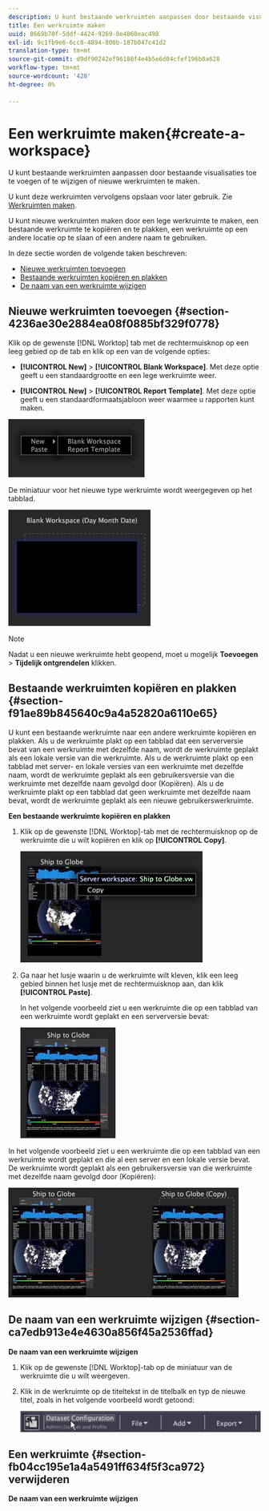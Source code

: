 ```yaml
---
description: U kunt bestaande werkruimten aanpassen door bestaande visualisaties toe te voegen of te wijzigen of nieuwe werkruimten te maken.
title: Een werkruimte maken
uuid: 8669b70f-5ddf-4424-9269-0e4860eac498
exl-id: 9c1fb9e6-6cc8-4894-800b-187b047c41d2
translation-type: tm+mt
source-git-commit: d9df90242ef96188f4e4b5e6d04cfef196b0a628
workflow-type: tm+mt
source-wordcount: '428'
ht-degree: 0%

---
```


# Een werkruimte maken{#create-a-workspace}

U kunt bestaande werkruimten aanpassen door bestaande visualisaties toe te voegen of te wijzigen of nieuwe werkruimten te maken.

U kunt deze werkruimten vervolgens opslaan voor later gebruik. Zie [Werkruimten maken](../../../home/c-get-started/c-work-worksp/c-create-worksp.md#concept-d8bc99d7739e4eaeab2a02b022394a31).

U kunt nieuwe werkruimten maken door een lege werkruimte te maken, een bestaande werkruimte te kopiëren en te plakken, een werkruimte op een andere locatie op te slaan of een andere naam te gebruiken.

In deze sectie worden de volgende taken beschreven:

* [Nieuwe werkruimten toevoegen](../../../home/c-get-started/c-work-worksp/c-create-worksp.md#section-4236ae30e2884ea08f0885bf329f0778)
* [Bestaande werkruimten kopiëren en plakken](../../../home/c-get-started/c-work-worksp/c-create-worksp.md#section-f91ae89b845640c9a4a52820a6110e65)
* [De naam van een werkruimte wijzigen](../../../home/c-get-started/c-work-worksp/c-create-worksp.md#section-ca7edb913e4e4630a856f45a2536ffad)

## Nieuwe werkruimten toevoegen {#section-4236ae30e2884ea08f0885bf329f0778}

Klik op de gewenste [!DNL Worktop] tab met de rechtermuisknop op een leeg gebied op de tab en klik op een van de volgende opties:

* **[!UICONTROL New]** > **[!UICONTROL Blank Workspace]**. Met deze optie geeft u een standaardgrootte en een lege werkruimte weer.

* **[!UICONTROL New]** >  **[!UICONTROL Report Template]**. Met deze optie geeft u een standaardformaatsjabloon weer waarmee u rapporten kunt maken.

![](assets/mnu_workspaceManager.png)

De miniatuur voor het nieuwe type werkruimte wordt weergegeven op het tabblad.

![](assets/mnu_workspaceManager_Newwksp.png)

>[!NOTE]
>
>Nadat u een nieuwe werkruimte hebt geopend, moet u mogelijk **Toevoegen** > **Tijdelijk ontgrendelen** klikken.

## Bestaande werkruimten kopiëren en plakken {#section-f91ae89b845640c9a4a52820a6110e65}

U kunt een bestaande werkruimte naar een andere werkruimte kopiëren en plakken. Als u de werkruimte plakt op een tabblad dat een serverversie bevat van een werkruimte met dezelfde naam, wordt de werkruimte geplakt als een lokale versie van die werkruimte. Als u de werkruimte plakt op een tabblad met server- en lokale versies van een werkruimte met dezelfde naam, wordt de werkruimte geplakt als een gebruikersversie van die werkruimte met dezelfde naam gevolgd door (Kopiëren). Als u de werkruimte plakt op een tabblad dat geen werkruimte met dezelfde naam bevat, wordt de werkruimte geplakt als een nieuwe gebruikerswerkruimte.

**Een bestaande werkruimte kopiëren en plakken**

1. Klik op de gewenste [!DNL Worktop]-tab met de rechtermuisknop op de werkruimte die u wilt kopiëren en klik op **[!UICONTROL Copy]**.

   ![](assets/mnu_workspaceManager_Copywksp.png)

1. Ga naar het lusje waarin u de werkruimte wilt kleven, klik een leeg gebied binnen het lusje met de rechtermuisknop aan, dan klik **[!UICONTROL Paste]**.

   In het volgende voorbeeld ziet u een werkruimte die op een tabblad van een werkruimte wordt geplakt en een serverversie bevat:

   ![](assets/mnu_workspaceManager_Copywksp_PasteSameNameServerWks.png)

In het volgende voorbeeld ziet u een werkruimte die op een tabblad van een werkruimte wordt geplakt en die al een server en een lokale versie bevat. De werkruimte wordt geplakt als een gebruikersversie van die werkruimte met dezelfde naam gevolgd door (Kopiëren):

![](assets/mnu_workspaceManager_Copywksp_PasteSameNameLocalWks.png)

## De naam van een werkruimte wijzigen {#section-ca7edb913e4e4630a856f45a2536ffad}

**De naam van een werkruimte wijzigen**

1. Klik op de gewenste [!DNL Worktop]-tab op de miniatuur van de werkruimte die u wilt weergeven.
1. Klik in de werkruimte op de titeltekst in de titelbalk en typ de nieuwe titel, zoals in het volgende voorbeeld wordt getoond:

   ![](assets/wsp_changeTitle.png)

## Een werkruimte {#section-fb04cc195e1a4a5491ff634f5f3ca972} verwijderen

**De naam van een werkruimte wijzigen**
